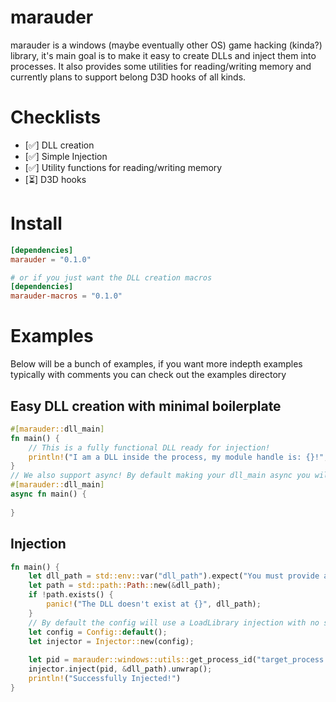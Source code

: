 # marauder
marauder is a windows (maybe eventually other OS) game hacking (kinda?) library, it's main goal is to make it easy to
create DLLs and inject them into processes. It also provides some utilities for reading/writing memory and currently
plans to support belong D3D hooks of all kinds.

# Checklists
- [✅] DLL creation
- [✅] Simple Injection
- [✅] Utility functions for reading/writing memory
- [⏳] D3D hooks

# Install
```toml
[dependencies]
marauder = "0.1.0"

# or if you just want the DLL creation macros
[dependencies]
marauder-macros = "0.1.0"
```

# Examples
Below will be a bunch of examples, if you want more indepth examples typically with comments you can check out the 
examples directory

## Easy DLL creation with minimal boilerplate
```rust
#[marauder::dll_main]
fn main() {
    // This is a fully functional DLL ready for injection!
    println!("I am a DLL inside the process, my module handle is: {}!", module_handle);
}
// We also support async! By default making your dll_main async you will be running on the tokio runtime
#[marauder::dll_main]
async fn main() {
    
}
```

## Injection
```rust
fn main() {
    let dll_path = std::env::var("dll_path").expect("You must provide a dll path");
    let path = std::path::Path::new(&dll_path);
    if !path.exists() {
        panic!("The DLL doesn't exist at {}", dll_path);
    }
    // By default the config will use a LoadLibrary injection with no stealth
    let config = Config::default();
    let injector = Injector::new(config);
    
    let pid = marauder::windows::utils::get_process_id("target_process.exe").unwrap();
    injector.inject(pid, &dll_path).unwrap();
    println!("Successfully Injected!")
}
```

